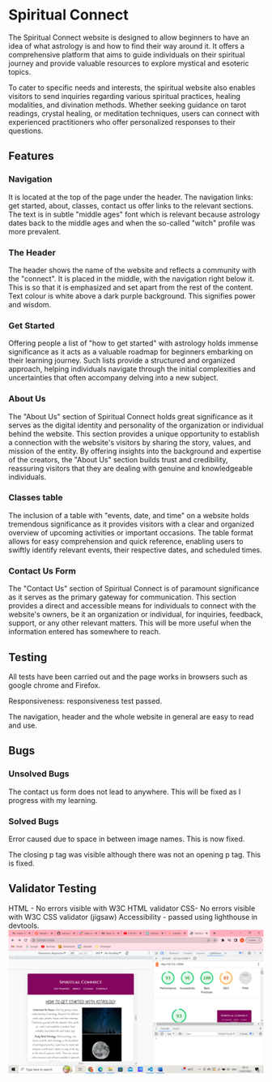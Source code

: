 # Spiritual Connect
The Spiritual Connect website is designed to allow beginners to have an idea of what astrology is and how to find their way around it. It offers a comprehensive platform that aims to guide individuals on their spiritual journey and provide valuable resources to explore mystical and esoteric topics. 

To cater to specific needs and interests, the spiritual website also enables visitors to send inquiries regarding various spiritual practices, healing modalities, and divination methods. Whether seeking guidance on tarot readings, crystal healing, or meditation techniques, users can connect with experienced practitioners who offer personalized responses to their questions. 


## Features

### Navigation 
It is located at the top of the page under the header. 
The navigation links: get started, about, classes, contact us offer links to the relevant sections. 
The text is in subtle "middle ages" font which is relevant because astrology dates back to the middle ages and when the so-called "witch" profile was more prevalent.

### The Header
The header shows the name of the website and reflects a community with the "connect". 
It is placed in the middle, with the navigation right below it. This is so that it is emphasized and set apart from the rest of the content.
Text colour is white above a dark purple background. This signifies power and wisdom. 

### Get Started 
Offering people a list of "how to get started" with astrology holds immense significance as it acts as a valuable roadmap for beginners embarking on their learning journey. Such lists provide a structured and organized approach, helping individuals navigate through the initial complexities and uncertainties that often accompany delving into a new subject. 

### About Us
The "About Us" section of Spiritual Connect holds great significance as it serves as the digital identity and personality of the organization or individual behind the website. This section provides a unique opportunity to establish a connection with the website's visitors by sharing the story, values, and mission of the entity. By offering insights into the background and expertise of the creators, the "About Us" section builds trust and credibility, reassuring visitors that they are dealing with genuine and knowledgeable individuals.

### Classes table
The inclusion of a table with "events, date, and time" on a website holds tremendous significance as it provides visitors with a clear and organized overview of upcoming activities or important occasions. The table format allows for easy comprehension and quick reference, enabling users to swiftly identify relevant events, their respective dates, and scheduled times.

### Contact Us Form
The "Contact Us" section of Spiritual Connect is of paramount significance as it serves as the primary gateway for communication. This section provides a direct and accessible means for individuals to connect with the website's owners, be it an organization or individual, for inquiries, feedback, support, or any other relevant matters. This will be more useful when the information entered has somewhere to reach. 


## Testing
All tests have been carried out and the page works in browsers such as google chrome and Firefox. 

Responsiveness: responsiveness test passed. 

The navigation, header and the whole website in general are easy to read and use. 

## Bugs
### Unsolved Bugs
The contact us form does not lead to anywhere. This will be fixed as I progress with my learning. 

### Solved Bugs
Error caused due to space in between image names. This is now fixed. 

The closing p tag was visible although there was not an opening p tag. This is fixed. 

## Validator Testing
HTML - No errors visible with W3C HTML validator
CSS- No errors visible with W3C CSS validator (jigsaw)
Accessibility - passed using lighthouse in devtools.
![Alt text](image-2.png)






